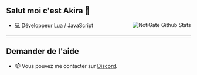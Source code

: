 ## Salut moi c'est Akira 👋
<img align="right" alt="NotiGate Github Stats" src="https://github-readme-stats.vercel.app/api?username=kazu-exe&show_icons=true&hide_border=true&theme=discord_old_blurple" />

- 💻 Développeur Lua / JavaScript

---

## Demander de l'aide
- 📫 Vous pouvez me contacter sur [Discord](https://discord.com/users/438443614247321610).
